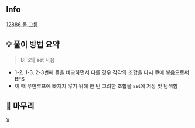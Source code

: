 ## Info
[12886 돌 그룹](https://www.acmicpc.net/problem/12886)

## 💡 풀이 방법 요약
> BFS와 set 사용

- 1-2, 1-3, 2-3번째 돌을 비교하면서 다를 경우 각각의 조합을 다시 큐에 넣음으로써 BFS
- 이 때 무한루프에 빠지지 않기 위해 한 번 고려한 조합을 set에 저장 및 탐색함

## 🙂 마무리
X